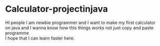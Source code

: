 # Calculator-projectinjava
HI people
I am newbie programmer and I want to make my first calculator on java and I wanna know how this things works not just copy and paste programme  
I hope that I can learn faster here.

